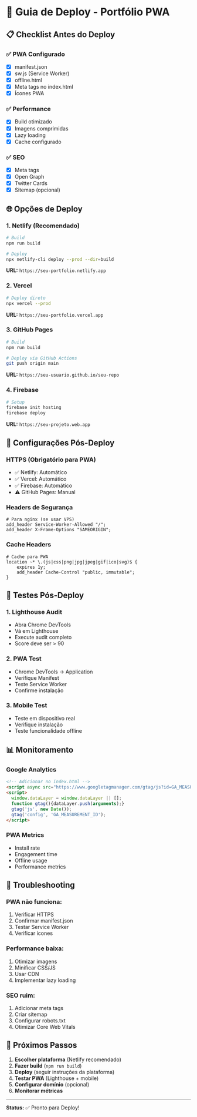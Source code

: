 # 🚀 Guia de Deploy - Portfólio PWA

## 📋 Checklist Antes do Deploy

### ✅ PWA Configurado
- [x] manifest.json
- [x] sw.js (Service Worker)
- [x] offline.html
- [x] Meta tags no index.html
- [x] Ícones PWA

### ✅ Performance
- [x] Build otimizado
- [x] Imagens comprimidas
- [x] Lazy loading
- [x] Cache configurado

### ✅ SEO
- [x] Meta tags
- [x] Open Graph
- [x] Twitter Cards
- [x] Sitemap (opcional)

## 🌐 Opções de Deploy

### **1. Netlify (Recomendado)**

```bash
# Build
npm run build

# Deploy
npx netlify-cli deploy --prod --dir=build
```

**URL:** `https://seu-portfolio.netlify.app`

### **2. Vercel**

```bash
# Deploy direto
npx vercel --prod
```

**URL:** `https://seu-portfolio.vercel.app`

### **3. GitHub Pages**

```bash
# Build
npm run build

# Deploy via GitHub Actions
git push origin main
```

**URL:** `https://seu-usuario.github.io/seu-repo`

### **4. Firebase**

```bash
# Setup
firebase init hosting
firebase deploy
```

**URL:** `https://seu-projeto.web.app`

## 🔧 Configurações Pós-Deploy

### **HTTPS (Obrigatório para PWA)**
- ✅ Netlify: Automático
- ✅ Vercel: Automático
- ✅ Firebase: Automático
- ⚠️ GitHub Pages: Manual

### **Headers de Segurança**
```nginx
# Para nginx (se usar VPS)
add_header Service-Worker-Allowed "/";
add_header X-Frame-Options "SAMEORIGIN";
```

### **Cache Headers**
```nginx
# Cache para PWA
location ~* \.(js|css|png|jpg|jpeg|gif|ico|svg)$ {
    expires 1y;
    add_header Cache-Control "public, immutable";
}
```

## 🧪 Testes Pós-Deploy

### **1. Lighthouse Audit**
- Abra Chrome DevTools
- Vá em Lighthouse
- Execute audit completo
- Score deve ser > 90

### **2. PWA Test**
- Chrome DevTools → Application
- Verifique Manifest
- Teste Service Worker
- Confirme instalação

### **3. Mobile Test**
- Teste em dispositivo real
- Verifique instalação
- Teste funcionalidade offline

## 📊 Monitoramento

### **Google Analytics**
```html
<!-- Adicionar no index.html -->
<script async src="https://www.googletagmanager.com/gtag/js?id=GA_MEASUREMENT_ID"></script>
<script>
  window.dataLayer = window.dataLayer || [];
  function gtag(){dataLayer.push(arguments);}
  gtag('js', new Date());
  gtag('config', 'GA_MEASUREMENT_ID');
</script>
```

### **PWA Metrics**
- Install rate
- Engagement time
- Offline usage
- Performance metrics

## 🚨 Troubleshooting

### **PWA não funciona:**
1. Verificar HTTPS
2. Confirmar manifest.json
3. Testar Service Worker
4. Verificar ícones

### **Performance baixa:**
1. Otimizar imagens
2. Minificar CSS/JS
3. Usar CDN
4. Implementar lazy loading

### **SEO ruim:**
1. Adicionar meta tags
2. Criar sitemap
3. Configurar robots.txt
4. Otimizar Core Web Vitals

## 🎯 Próximos Passos

1. **Escolher plataforma** (Netlify recomendado)
2. **Fazer build** (`npm run build`)
3. **Deploy** (seguir instruções da plataforma)
4. **Testar PWA** (Lighthouse + mobile)
5. **Configurar domínio** (opcional)
6. **Monitorar métricas**

---

**Status:** ✅ Pronto para Deploy! 